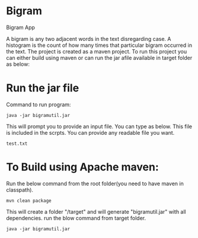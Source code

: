 # Bigram
Bigram App

A bigram is any two adjacent words in the text disregarding case. A histogram is the count of how many times that particular bigram occurred in the text. The project is created as a maven project. To run this project you can either build using maven or can run the jar afile available in target folder as below:

# Run the jar file
Command to run program:  
```
java -jar bigramutil.jar 
```
This will prompt you to provide an input file. You can type as below. This file is included in the scrpts. You can provide any readable file you want.
```
test.txt 
```
# To Build using Apache maven:
Run the below command from the root folder(you need to have maven in classpath).
```
mvn clean package
```

This will create a folder "/target" and will generate "bigramutil.jar" with all dependencies. run the blow command from target folder.
```
java -jar bigramutil.jar 
```
